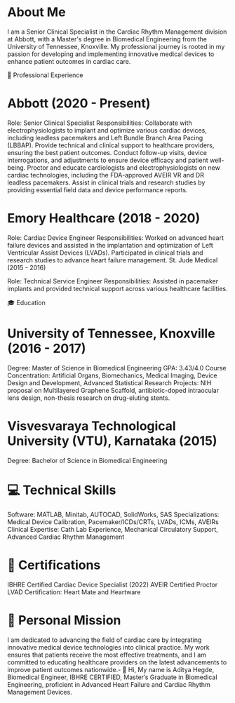 # About Me

I am a Senior Clinical Specialist in the Cardiac Rhythm Management division at Abbott, with a Master's degree in Biomedical Engineering from the University of Tennessee, Knoxville. My professional journey is rooted in my passion for developing and implementing innovative medical devices to enhance patient outcomes in cardiac care.

💼 Professional Experience
# Abbott (2020 - Present)

Role: Senior Clinical Specialist
Responsibilities:
Collaborate with electrophysiologists to implant and optimize various cardiac devices, including leadless pacemakers and Left Bundle Branch Area Pacing (LBBAP).
Provide technical and clinical support to healthcare providers, ensuring the best patient outcomes.
Conduct follow-up visits, device interrogations, and adjustments to ensure device efficacy and patient well-being.
Proctor and educate cardiologists and electrophysiologists on new cardiac technologies, including the FDA-approved AVEIR VR and DR leadless pacemakers.
Assist in clinical trials and research studies by providing essential field data and device performance reports.

# Emory Healthcare (2018 - 2020)

Role: Cardiac Device Engineer
Responsibilities:
Worked on advanced heart failure devices and assisted in the implantation and optimization of Left Ventricular Assist Devices (LVADs).
Participated in clinical trials and research studies to advance heart failure management.
St. Jude Medical (2015 - 2016)

Role: Technical Service Engineer
Responsibilities:
Assisted in pacemaker implants and provided technical support across various healthcare facilities.

🎓 Education

# University of Tennessee, Knoxville (2016 - 2017)

Degree: Master of Science in Biomedical Engineering
GPA: 3.43/4.0
Course Concentration: Artificial Organs, Biomechanics, Medical Imaging, Device Design and Development, Advanced Statistical Research
Projects: NIH proposal on Multilayered Graphene Scaffold, antibiotic-doped intraocular lens design, non-thesis research on drug-eluting stents.

# Visvesvaraya Technological University (VTU), Karnataka (2015)

Degree: Bachelor of Science in Biomedical Engineering

# 💻 Technical Skills
Software: MATLAB, Minitab, AUTOCAD, SolidWorks, SAS
Specializations: Medical Device Calibration, Pacemaker/ICDs/CRTs, LVADs, ICMs, AVEIRs
Clinical Expertise: Cath Lab Experience, Mechanical Circulatory Support, Advanced Cardiac Rhythm Management

# 📜 Certifications
IBHRE Certified Cardiac Device Specialist (2022)
AVEIR Certified Proctor
LVAD Certification: Heart Mate and Heartware

# 🎯 Personal Mission

I am dedicated to advancing the field of cardiac care by integrating innovative medical device technologies into clinical practice. My work ensures that patients receive the most effective treatments, and I am committed to educating healthcare providers on the latest advancements to improve patient outcomes nationwide.- 👋 Hi, My name is Aditya Hegde, Biomedical Engineer, IBHRE CERTIFIED, Master’s Graduate in Biomedical Engineering, proficient in Advanced Heart Failure and Cardiac Rhythm Management Devices. 

<!---
adihegde540/adihegde540 is a ✨ special ✨ repository because its `README.md` (this file) appears on your GitHub profile.
You can click the Preview link to take a look at your changes.
--->
